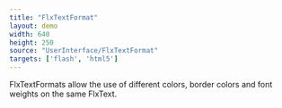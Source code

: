 ```yaml
---
title: "FlxTextFormat"
layout: demo
width: 640
height: 250
source: "UserInterface/FlxTextFormat"
targets: ['flash', 'html5']
---
```


FlxTextFormats allow the use of different colors, border colors and font weights on the same FlxText.